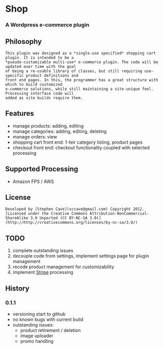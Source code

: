 

# 	Shop
### A Wordpress e-commerce plugin

## 	Philosophy
	This plugin was designed as a *single-use specified* shopping cart plugin. It is intended to be a 
	*pseudo-customizable multi-use* e-commerce plugin. The code will be updated over time with the goal
	of being a re-usable library of classes, but still requiring use-specific product definitions and
	front end pages. In this, the programmer has a great structure with which to build customized 
	e-commerce solutions, while still maintaining a site-unique feel. Processing interface code will
	added as site builds require them.

## 	Features
*	manage products: adding, editing
*	manage categories: adding, editing, deleting
*	manage orders: view
*	shopping cart front end: 1-teir category listing, product pages
*	checkout front end: checkout functionality coupled with selected processing

## 	Supported Processing
*	Amazon FPS / AWS

## 	License
	Developed by [Stephen Cave](sccave@gmail.com) Copyright 2012.
	[Licensed under the Creative Commons Attribution-NonCommercial-ShareAlike 3.0 Unported (CC BY-NC-SA 3.0)](http://http://creativecommons.org/licenses/by-nc-sa/3.0/)

##	TODO
1.	complete outstanding issues
2.	decouple code from settings, implement settings page for plugin management
3.	recode product management for customizability
4.	implement [Stripe](https://stripe.com) processing

## 	History
### 0.1.1
* 	versioning start to github
* 	no known bugs with current build
* 	outstanding issues:
	* 	product retirement / deletion
	*	image uploader
	*	promo handling
